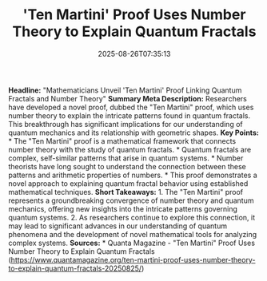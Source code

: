﻿---
title: "'Ten Martini' Proof Uses Number Theory to Explain Quantum Fractals"
date: "2025-08-26T07:35:13"
category: "Markets"
summary: ""
slug: "ten martini proof uses number theory to explain quantum frac"
source_urls:
  - "https://www.quantamagazine.org/ten-martini-proof-uses-number-theory-to-explain-quantum-fractals-20250825/"
seo:
  title: "'Ten Martini' Proof Uses Number Theory to Explain Quantum Fractals | Hash n Hedge"
  description: ""
  keywords: ["news", "markets", "brief"]
---
**Headline:** "Mathematicians Unveil 'Ten Martini' Proof Linking Quantum Fractals and Number Theory"  **Summary Meta Description:** Researchers have developed a novel proof, dubbed the "Ten Martini" proof, which uses number theory to explain the intricate patterns found in quantum fractals. This breakthrough has significant implications for our understanding of quantum mechanics and its relationship with geometric shapes.  **Key Points:**  * The "Ten Martini" proof is a mathematical framework that connects number theory with the study of quantum fractals. * Quantum fractals are complex, self-similar patterns that arise in quantum systems. * Number theorists have long sought to understand the connection between these patterns and arithmetic properties of numbers. * This proof demonstrates a novel approach to explaining quantum fractal behavior using established mathematical techniques.  **Short Takeaways:**  1. The "Ten Martini" proof represents a groundbreaking convergence of number theory and quantum mechanics, offering new insights into the intricate patterns governing quantum systems. 2. As researchers continue to explore this connection, it may lead to significant advances in our understanding of quantum phenomena and the development of novel mathematical tools for analyzing complex systems.  **Sources:**  * Quanta Magazine - "Ten Martini" Proof Uses Number Theory to Explain Quantum Fractals (https://www.quantamagazine.org/ten-martini-proof-uses-number-theory-to-explain-quantum-fractals-20250825/) 
